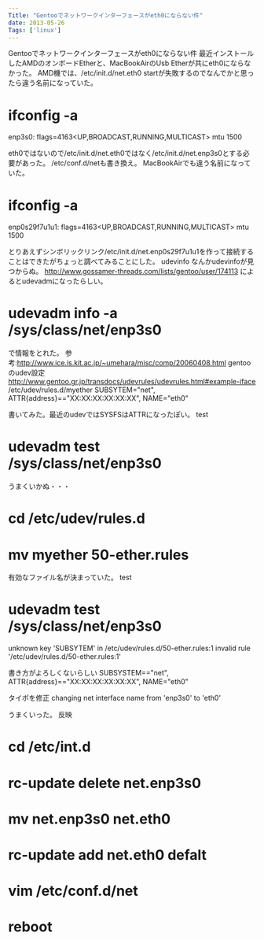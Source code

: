 ```yaml
---
Title: "Gentooでネットワークインターフェースがeth0にならない件"
date: 2013-05-26
Tags: ['linux']
---
```


Gentooでネットワークインターフェースがeth0にならない件
最近インストールしたAMDのオンボードEtherと、MacBookAirのUsb
Etherが共にeth0にならなかった。
AMD機では、/etc/init.d/net.eth0 startが失敗するのでなんでかと思ったら違う名前になっていた。
# ifconfig -a
enp3s0: flags=4163<UP,BROADCAST,RUNNING,MULTICAST>  mtu 1500

eth0ではないので/etc/init.d/net.eth0ではなく/etc/init.d/net.enp3s0とする必要があった。
/etc/conf.d/netも書き換え。
MacBookAirでも違う名前になっていた。
# ifconfig -a
enp0s29f7u1u1: flags=4163<UP,BROADCAST,RUNNING,MULTICAST>  mtu 1500

とりあえずシンボリックリンク/etc/init.d/net.enp0s29f7u1u1を作って接続することはできたがちょっと調べてみることにした。
udevinfo
なんかudevinfoが見つからぬ。
http://www.gossamer-threads.com/lists/gentoo/user/174113
によるとudevadmになったらしい。
# udevadm info -a /sys/class/net/enp3s0

で情報をとれた。
参考:http://www.ice.is.kit.ac.jp/~umehara/misc/comp/20060408.html
gentooのudev設定
http://www.gentoo.gr.jp/transdocs/udevrules/udevrules.html#example-iface
/etc/udev/rules.d/myether
SUBSYTEM="net", ATTR{address}=="XX:XX:XX:XX:XX:XX", NAME="eth0"

書いてみた。最近のudevではSYSFSはATTRになったぽい。
test
# udevadm test /sys/class/net/enp3s0

うまくいかぬ・・・
# cd /etc/udev/rules.d
# mv myether 50-ether.rules

有効なファイル名が決まっていた。
test
# udevadm test /sys/class/net/enp3s0
unknown key 'SUBSYTEM' in /etc/udev/rules.d/50-ether.rules:1
invalid rule '/etc/udev/rules.d/50-ether.rules:1'

書き方がよろしくないらしい
SUBSYSTEM=="net", ATTR{address}=="XX:XX:XX:XX:XX:XX", NAME="eth0"

タイポを修正
changing net interface name from 'enp3s0' to 'eth0'

うまくいった。
反映
# cd /etc/int.d
# rc-update delete net.enp3s0
# mv net.enp3s0 net.eth0
# rc-update add net.eth0 defalt
# vim /etc/conf.d/net

# reboot

